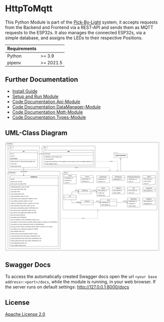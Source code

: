 # HttpToMqtt

This Python Module is part of the [Pick-By-Light](https://github.com/PBL-Pick-By-Light) system, it accepts 
requests from the Backend and Frontend via a REST-API and sends them as MQTT requests to the ESP32s. It also 
manages the connected ESP32s, via a simple database, and assigns the LEDs to their respective Positions.

| Requirements  |           |
|---------------|-----------|
| Python        | >= 3.9    |
| pipenv        | >= 2021.5 |

## Further Documentation
* [Install Guide](./docs/install.md)
* [Setup and Run Module](./docs/execution.md)
* [Code Documentation Api-Module](./docs/api.md)
* [Code Documentation DataManager-Module](./docs/DataManager.md)
* [Code Documentation Mqtt-Module](./docs/mqtt.md)
* [Code Documentation Types-Module](./docs/types.md)

## UML-Class Diagram
![UML-Diagram](./docs/img/HttpToMqtt.png)

## Swagger Docs
To access the automatically created Swagger docs open the url `<your base address>:<port>/docs`, while the module 
is running, in your web browser. If the server runs on default settings: http://127.0.0.1:8000/docs

## License

[Apache License 2.0](https://www.tldrlegal.com/l/apache2)
